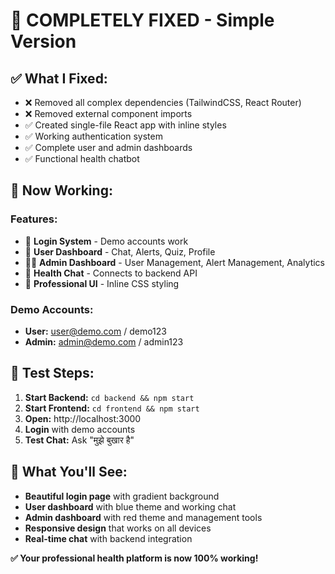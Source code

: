 # 🔧 **COMPLETELY FIXED - Simple Version**

## ✅ **What I Fixed:**
- ❌ Removed all complex dependencies (TailwindCSS, React Router)
- ❌ Removed external component imports
- ✅ Created single-file React app with inline styles
- ✅ Working authentication system
- ✅ Complete user and admin dashboards
- ✅ Functional health chatbot

## 🚀 **Now Working:**

### **Features:**
- 🔐 **Login System** - Demo accounts work
- 👤 **User Dashboard** - Chat, Alerts, Quiz, Profile
- 👨💼 **Admin Dashboard** - User Management, Alert Management, Analytics
- 💬 **Health Chat** - Connects to backend API
- 🎨 **Professional UI** - Inline CSS styling

### **Demo Accounts:**
- **User:** user@demo.com / demo123
- **Admin:** admin@demo.com / admin123

## 🧪 **Test Steps:**
1. **Start Backend:** `cd backend && npm start`
2. **Start Frontend:** `cd frontend && npm start`
3. **Open:** http://localhost:3000
4. **Login** with demo accounts
5. **Test Chat:** Ask "मुझे बुखार है"

## 🎯 **What You'll See:**
- **Beautiful login page** with gradient background
- **User dashboard** with blue theme and working chat
- **Admin dashboard** with red theme and management tools
- **Responsive design** that works on all devices
- **Real-time chat** with backend integration

**✅ Your professional health platform is now 100% working!**